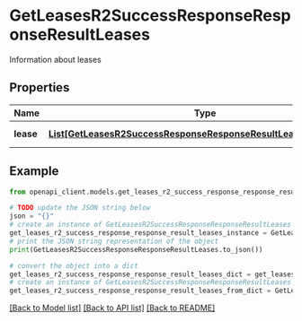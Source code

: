 # GetLeasesR2SuccessResponseResponseResultLeases

Information about leases

## Properties

Name | Type | Description | Notes
------------ | ------------- | ------------- | -------------
**lease** | [**List[GetLeasesR2SuccessResponseResponseResultLeasesLeaseInner]**](GetLeasesR2SuccessResponseResponseResultLeasesLeaseInner.md) | List of leases | 

## Example

```python
from openapi_client.models.get_leases_r2_success_response_response_result_leases import GetLeasesR2SuccessResponseResponseResultLeases

# TODO update the JSON string below
json = "{}"
# create an instance of GetLeasesR2SuccessResponseResponseResultLeases from a JSON string
get_leases_r2_success_response_response_result_leases_instance = GetLeasesR2SuccessResponseResponseResultLeases.from_json(json)
# print the JSON string representation of the object
print(GetLeasesR2SuccessResponseResponseResultLeases.to_json())

# convert the object into a dict
get_leases_r2_success_response_response_result_leases_dict = get_leases_r2_success_response_response_result_leases_instance.to_dict()
# create an instance of GetLeasesR2SuccessResponseResponseResultLeases from a dict
get_leases_r2_success_response_response_result_leases_from_dict = GetLeasesR2SuccessResponseResponseResultLeases.from_dict(get_leases_r2_success_response_response_result_leases_dict)
```
[[Back to Model list]](../README.md#documentation-for-models) [[Back to API list]](../README.md#documentation-for-api-endpoints) [[Back to README]](../README.md)


